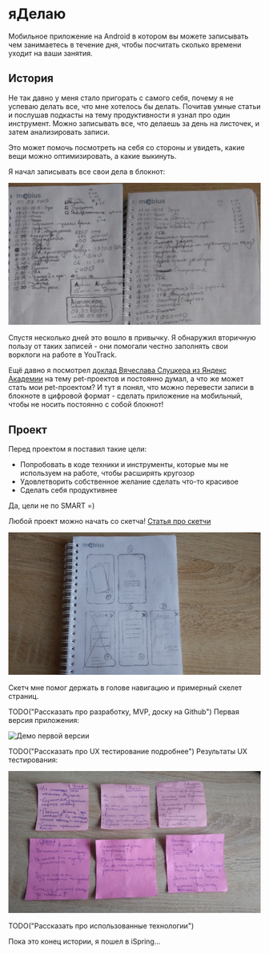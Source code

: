 # яДелаю

Мобильное приложение на Android в котором вы можете записывать чем занимаетесь в течение дня, чтобы посчитать сколько времени уходит на ваши занятия.

## История

Не так давно у меня стало пригорать с самого себя, почему я не успеваю делать все, что мне хотелось бы делать. Почитав умные статьи и послушав подкасты на тему продуктивности я узнал про один инструмент. Можно записывать все, что делаешь за день на листочек, и затем анализировать записи.

Это может помочь посмотреть на себя со стороны и увидеть, какие вещи можно оптимизировать, а какие выкинуть.

Я начал записывать все свои дела в блокнот:

![Записи в блокноте](/images/notes.jpg)

Спустя несколько дней это вошло в привычку. Я обнаружил вторичную пользу от таких записей - они помогали честно заполнять свои ворклоги на работе в YouTrack.

Ещё давно я посмотрел [доклад Вячеслава Слуцкера из Яндекс Академии](https://www.youtube.com/watch?v=iyTIJys7q-Q) на тему pet-проектов и постоянно думал, а что же может стать мои pet-проектом? И тут я понял, что можно перевести записи в блокноте в цифровой формат - сделать приложение на мобильный, чтобы не носить постоянно с собой блокнот!

## Проект

Перед проектом я поставил такие цели:

* Попробовать в коде техники и инструменты, которые мы не используем на работе, чтобы расширять кругозор
* Удовлетворить собственное желание сделать что-то красивое
* Сделать себя продуктивнее

Да, цели не по SMART =)

Любой проект можно начать со скетча! [Статья про скетчи](https://research-style.ru/journal/kak-sdelat-maket-sajta.html)

![Скетч 1](/images/sketchi.jpg)

Скетч мне помог держать в голове навигацию и примерный скелет страниц.

TODO("Рассказать про разработку, MVP, доску на Github")
Первая версия приложения:

![Демо первой версии](/images/demo_v1.gif)

TODO("Рассказать про UX тестирование подробнее")
Результаты UX тестирования:

![Демо первой версии](/images/ux_lab_result_1.jpg)

TODO("Рассказать про использованные технологии")

Пока это конец истории, я пошел в iSpring...
